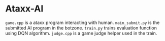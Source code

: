 # Ataxx-AI
`game.cpp` is a ataxx program interacting with human. `main_submit.py` is the submitted AI program in the botzone. `train.py` trains evaluation function using DQN algorithm.
`judge.cpp` is a  game judge helper used in the train. 
